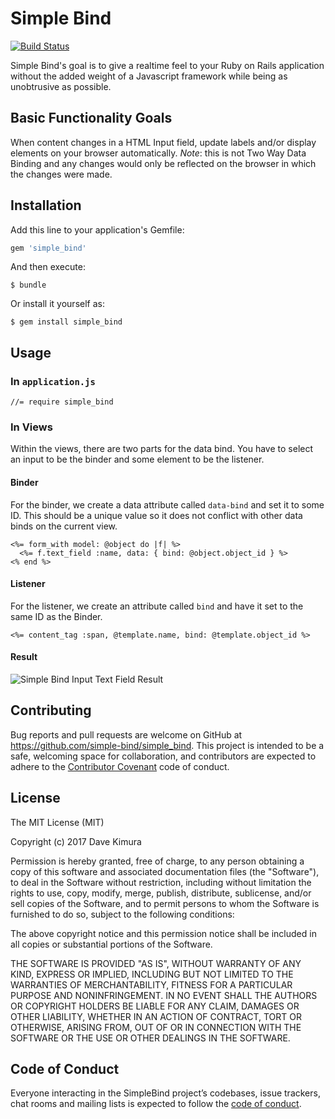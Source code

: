 # Simple Bind

[![Build Status](https://travis-ci.org/simple-bind/simple_bind.svg?branch=master)](https://travis-ci.org/simple-bind/simple_bind)


Simple Bind's goal is to give a realtime feel to your Ruby on Rails application without the added weight of a Javascript framework while being as unobtrusive as possible.

## Basic Functionality Goals

When content changes in a HTML Input field, update labels and/or display elements on your browser automatically. *Note*: this is not Two Way Data Binding and any changes would only be reflected on the browser in which the changes were made.

## Installation

Add this line to your application's Gemfile:

```ruby
gem 'simple_bind'
```

And then execute:

    $ bundle

Or install it yourself as:

    $ gem install simple_bind

## Usage

### In `application.js`

    //= require simple_bind

### In Views

Within the views, there are two parts for the data bind. You have to select an input to be the binder and some element to be the listener.

#### Binder

For the binder, we create a data attribute called `data-bind` and set it to some ID. This should be a unique value so it does not conflict with other data binds on the current view.

    <%= form_with model: @object do |f| %>
      <%= f.text_field :name, data: { bind: @object.object_id } %>
    <% end %>

#### Listener

For the listener, we create an attribute called `bind` and have it set to the same ID as the Binder.

    <%= content_tag :span, @template.name, bind: @template.object_id %>

#### Result

![Simple Bind Input Text Field Result](https://github.com/simple-bind/simple_bind/raw/master/images/input_text_field_result.gif)

## Contributing

Bug reports and pull requests are welcome on GitHub at https://github.com/simple-bind/simple_bind. This project is intended to be a safe, welcoming space for collaboration, and contributors are expected to adhere to the [Contributor Covenant](http://contributor-covenant.org) code of conduct.

## License

The MIT License (MIT)

Copyright (c) 2017 Dave Kimura

Permission is hereby granted, free of charge, to any person obtaining a copy
of this software and associated documentation files (the "Software"), to deal
in the Software without restriction, including without limitation the rights
to use, copy, modify, merge, publish, distribute, sublicense, and/or sell
copies of the Software, and to permit persons to whom the Software is
furnished to do so, subject to the following conditions:

The above copyright notice and this permission notice shall be included in
all copies or substantial portions of the Software.

THE SOFTWARE IS PROVIDED "AS IS", WITHOUT WARRANTY OF ANY KIND, EXPRESS OR
IMPLIED, INCLUDING BUT NOT LIMITED TO THE WARRANTIES OF MERCHANTABILITY,
FITNESS FOR A PARTICULAR PURPOSE AND NONINFRINGEMENT. IN NO EVENT SHALL THE
AUTHORS OR COPYRIGHT HOLDERS BE LIABLE FOR ANY CLAIM, DAMAGES OR OTHER
LIABILITY, WHETHER IN AN ACTION OF CONTRACT, TORT OR OTHERWISE, ARISING FROM,
OUT OF OR IN CONNECTION WITH THE SOFTWARE OR THE USE OR OTHER DEALINGS IN
THE SOFTWARE.


## Code of Conduct

Everyone interacting in the SimpleBind project’s codebases, issue trackers, chat rooms and mailing lists is expected to follow the [code of conduct](https://github.com/simple-bind/simple_bind/blob/master/CODE_OF_CONDUCT.md).
